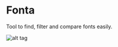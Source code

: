 # Fonta
Tool to find, filter and compare fonts easily.

![alt tag](https://cloud.githubusercontent.com/assets/23142629/22289095/e4e19474-e30a-11e6-82ad-7c03ee60fe61.png)
